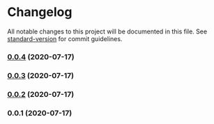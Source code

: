 # Changelog

All notable changes to this project will be documented in this file. See [standard-version](https://github.com/conventional-changelog/standard-version) for commit guidelines.

### [0.0.4](https://github.com/rhangai/vue-fetch-context/compare/v0.0.3...v0.0.4) (2020-07-17)

### [0.0.3](https://github.com/rhangai/vue-fetch-context/compare/v0.0.2...v0.0.3) (2020-07-17)

### [0.0.2](https://github.com/rhangai/vue-fetch-context/compare/v0.0.1...v0.0.2) (2020-07-17)

### 0.0.1 (2020-07-17)
